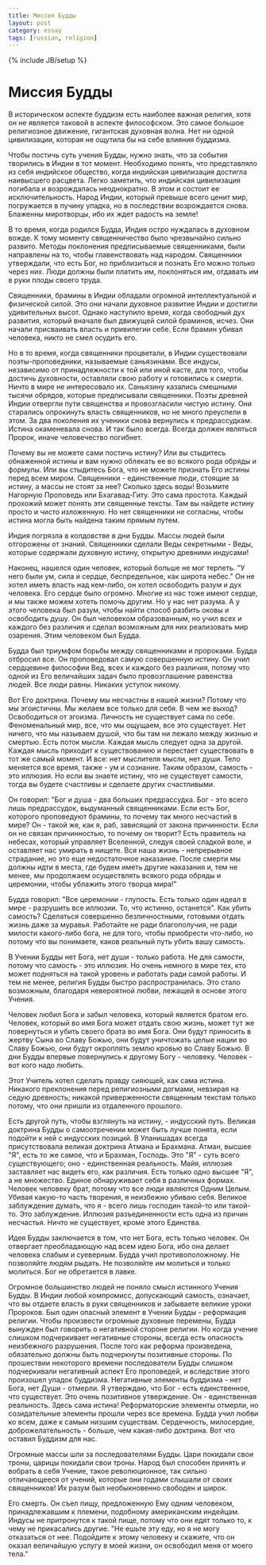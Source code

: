 ```yaml
---
title: Миссия Будды
layout: post
category: essay
tags: [russian, religion]
---
```

{% include JB/setup %}

# Миссия Будды

В историческом аспекте буддизм есть наиболее важная религия, хотя он не является таковой в аспекте философском. Это самое большое религиозное движение, гигантская духовная волна. Нет ни одной цивилизации, которая не ощутила бы на себе влияния буддизма.

Чтобы постичь суть учения Будды, нужно знать, что за события творились в Индии в тот момент. Необходимо понять, что представляло из себя индийское общество, когда индийская цивилизация достигла наивысшего расцвета. Легко заметить, что индийская цивилизация погибала и возрождалась неоднократно. В этом и состоит ее исключительность. Народ Индии, который превыше всего ценит мир, погружается в пучину упадка, но в последствии возрождается снова. Блаженны миротворцы, ибо их ждет радость на земле!

В то время, когда родился Будда, Индия остро нуждалась в духовном вожде. К тому моменту священничество было чрезвычайно сильно развито. Методы поклонения предписываемые священниками, были направлены на то, чтобы главенствовать над народом. Священники утверждали, что есть Бог, но приблизиться и познать Его можно только через них. Люди должны были платить им, поклоняться им, отдавать им в руки плоды своего труда.

Священники, брамины в Индии обладали огромной интеллектуальной и физической силой. Это они начали духовное развитие Индии и достигли удивительных высот. Однако наступило время, когда свободный дух развития, который вначале был движущей силой браминов, исчез. Они начали присваивать власть и привилегии себе. Если брамин убивал человека, никто не смел осудить его.

Но в то время, когда священники процветали, в Индии существовали поэты-проповедники, называемые саньязинами. Все индусы, независимо от принадлежности к той или иной касте, для того, чтобы достичь духовности, оставляли свою работу и готовились к смерти. Ничто в мире не интересовало их. Саньязину казались смешными тысячи обрядов, которые предписывали священники. Поэты древней Индии отвергли пути священства и провозгласили чистую истину. Они старались опрокинуть власть священников, но не много  преуспели в этом. За два поколения их ученики снова вернулись к предрассудкам. Истина окаменевала снова. И так было всегда. Всегда должен являться Пророк, иначе человечество погибнет.

Почему вы не можете сами постичь истину? Или вы стыдитесь обнаженной истины и вам нужно облекать ее во всякого рода обряды и формулы. Или вы стыдитесь Бога, что не можете признать Его истины перед всем миром. Священники - единственные люди, стоящие за истину, а массы не стоят за нее? Сколько здесь воды! Возьмите Нагорную Проповедь или Бхагавад-Гиту. Это сама простота. Каждый прохожий может понять эти священные тексты. Там вы найдете истину просто и чисто изложенную. Но нет священники не согласны, чтобы истина могла быть найдена таким прямым путем.

Индия погрязла в колдовстве в дни Будды. Массы людей были отгорожены от знаний. Священники сделали Веды секретными - Веды, которые содержали духовную истину, открытую древними индусами! 

Наконец, нашелся один человек, который больше не мог терпеть. "У него были ум, сила и сердце, беспредельное, как широта небес." Он не хотел иметь власть над кем-либо, он хотел освободить разум и дух человека. Его сердце было огромно. Многие из нас тоже имеют сердце, и мы также можем хотеть помочь другим. Но у нас нет разума. А у этого человека был разум, чтобы найти способ разбить оковы и освободить душу. Он был человеком образованным, но учил всех и каждого без различия и сделал возможным для них реализовать мир озарения. Этим человеком был Будда.

Будда был триумфом борьбы между священниками и пророками. 	Будда отбросил все. Он проповедовал самую совершенную истину. Он учил сердцевине философии Вед, всех и каждого без различия, потому что одной из Его величайших задач было провозглашение равенства людей. Все люди равны. Никаких уступок никому.

Вот Его доктрина. Почему мы несчастны в нашей  жизни? Потому что мы эгоистичны. Мы желаем все только для себя. В чем же выход? Освободиться от эгоизма. Личность не существует сама по себе. Феноменальный мир, все, что мы ощущаем, все это существует. Нет ничего, что мы называем душой, что бы там ни лежало между жизнью и смертью. Есть поток мысли. Каждая мысль следует одна за другой. Каждая мысль приходит к существованию и перестает существовать в тот же самый момент. И все: нет мыслителя мысли, нет души. Тело меняется все время, также - ум и сознание. Таким образом, самость - это иллюзия. Но если вы знаете истину, что не существует самости, тогда вы будете счастливы и сделаете других счастливыми.

Он говорил: "Бог и душа - два больших предрассудка. Бог - это всего лишь предрассудок, выдуманный священниками. Если есть Бог, которого проповедуют брамины, то почему так много несчастий в мире? Он - такой же, как я, раб, зависящий от закона причинности. Если он не связан причинностью, то почему он творит? Есть правитель на небесах, который управляет Вселенной, следуя своей сладкой воле,  и оставляет нас умирать в нищете. Вся наша   жизнь - непрерывное страдание, но это еще недостаточное наказание. После смерти мы должны идти в места, где будем иметь другие наказания и, тем не менее, мы продолжаем осуществлять всякого рода обряды и церемонии, чтобы ублажить этого творца мира!"

Будда говорил: "Все церемонии - глупость. Есть только один идеал в мире - разрушить все иллюзии. То, что истинно, останется". Как убить самость? Сделаться совершенно безличностными, готовыми отдать жизнь даже  за муравья. Работайте не ради благополучия, не ради милости какого-либо бога, не для того, чтобы приобрести что-либо, но потому что вы понимаете, каков реальный путь убить вашу самость.

В Учении Будды нет Бога, нет души - только работа. Не  для самости, потому что самость - это иллюзия. Но очень немного в мире тех, кто может подняться на такой уровень и работать ради самой работы. И тем не менее, религия Будды быстро распространилась. Это стало возможным, благодаря невероятной любви, лежащей в основе этого Учения.

Человек любил Бога и забыл человека, который является братом его. Человек, который во имя Бога может отдать свою жизнь, может тут же повернуться и убить своего брата во имя Бога. Они будут приносить в   жертву Сына во Славу Божью, они будут уничтожать целые нации во Славу Божью, они будут окроплять землю кровью во Славу Божью. В дни Будды впервые повернулись к другому Богу - человеку. Человек - вот кого надо любить.

Этот Учитель хотел сделать правду сияющей, как сама истина. Никакого преклонения перед религиозными догмами, невзирая на седую древность; никакой приверженности священным текстам только потому, что они пришли из отдаленного прошлого.

Есть другой путь, чтобы взглянуть на истину, - индусский путь. Великая доктрина Будды о самоотречении может быть лучше понята, если подойти к ней с индусских позиций. В Упанишадах всегда присутствовала великая доктрина Атмана и Брахмана. Атман, высшее "Я", есть то  же самое, что и Брахман, Господь. Это "Я" -  суть всего существующего; оно - единственная реальность. Майя, иллюзия заставляет нас видеть его, как различия. Есть только одно высшее "Я", а не множество. Единое обнаруживает себя в различных формах. Человек человеку брат, потому что все люди являются Одним Целым. Убивая какую-то часть творения, я неизбежно убиваю себя. Великое заблуждение думать, что я - всего лишь господин такой-то или такой-то. Это заблуждение. Иллюзия разъединенности есть одна из причин несчастья. Ничто не существует, кроме этого Единства.

Идея Будды заключается в том, что нет Бога, есть только человек. Он отвергает преобладающую над всем идею Бога, ибо она делает человека слабым и суеверным. Будда учил противоположному. Не позволяйте людям рыдать. Не позволяйте им молиться и только молиться. Бог не обретается в лавке.

Огромное большинство людей не поняло смысл истинного Учения Будды. В Индии любой компромисс, допускающий самость, означает, что вы отдаете власть в руки священников и забываете великие уроки Пророков. Был один опасный элемент в Учении Будды - реформация религии. Чтобы произвести огромные духовные перемены, Будда вынужден был говорить о негативной стороне религии. Но когда  учение слишком подчеркивает негативные стороны, всегда есть опасность неизбежного разрушения. После того как реформа произведена, обязательно должны быть подчеркнуты позитивные стороны. По прошествии некоторого времени последователи Будды слишком подчеркивали негативный аспект Его проповедей, и вследствие этого произошел упадок буддизма. Негативные элементы буддизма - нет Бога, нет Души - отмерли. Я утверждаю, что Бог - есть единственное, что существует. Это очень позитивное утверждение. Он - единственная реальность. Здесь сама истина! Реформаторские элементы отмерли, но созидательные  элементы прошли через все времена. Будда учил любви ко всем, даже к самым низшим существам. Сердечность, милосердие, доброжелательность - больше, чем какая-либо доктрина. Вот что оставил Буддизм для нас.

Огромные массы шли за последователями Будды. Цари покидали свои троны, царицы покидали свои троны. Народ был способен принять и вобрать в себя Учение, такое революционное, так сильно отличающееся от учений, которые они годами слышали от своих священников! Их разум был необыкновенно свободен и широк.

Его смерть. Он съел пищу, предложенную Ему одним человеком, принадлежавшим к племени, подобному американским индейцам. Индусы не притронутся к такой пище, потому что они едят только то, к чему не прикасались другие. "Не ешьте эту еду, но я не могу отказаться от нее. Подойдите к этому человеку и скажите, что он оказал величайшую услугу в моей жизни, он освободил меня от моего тела."
